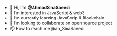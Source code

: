 - 👋 Hi, I’m <b>@AhmadSinaSaeedi</b>
- 👀 I’m interested in JavaScript & web3
- 🌱 I’m currently learning JavaScrip & Blockchain
- 💞️ I’m looking to collaborate on open source project
- 📫 How to reach me @ah_SinaSaeedi 

<!---
AhmadSinaSaeedi/AhmadSinaSaeedi is a ✨ special ✨ repository because its `README.md` (this file) appears on your GitHub profile.
You can click the Preview link to take a look at your changes.
--->

